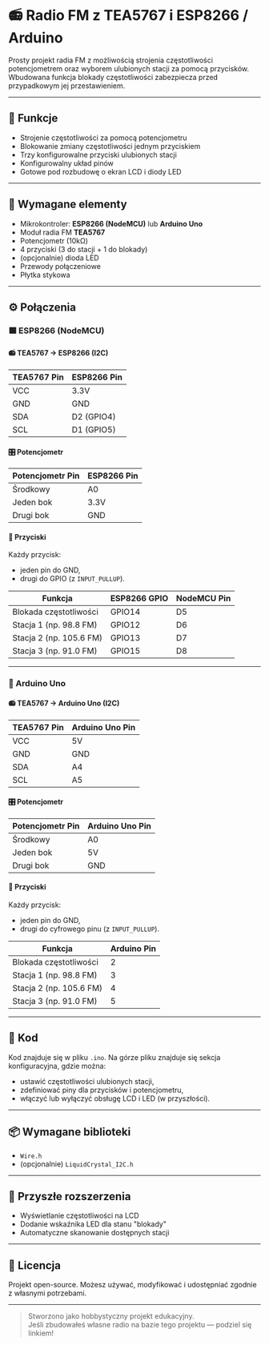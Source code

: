 # 📻 Radio FM z TEA5767 i ESP8266 / Arduino

Prosty projekt radia FM z możliwością strojenia częstotliwości potencjometrem oraz wyborem ulubionych stacji za pomocą przycisków. Wbudowana funkcja blokady częstotliwości zabezpiecza przed przypadkowym jej przestawieniem.

---

## 🔧 Funkcje

- Strojenie częstotliwości za pomocą potencjometru
- Blokowanie zmiany częstotliwości jednym przyciskiem
- Trzy konfigurowalne przyciski ulubionych stacji
- Konfigurowalny układ pinów
- Gotowe pod rozbudowę o ekran LCD i diody LED

---

## 🧰 Wymagane elementy

- Mikrokontroler: **ESP8266 (NodeMCU)** lub **Arduino Uno**
- Moduł radia FM **TEA5767**
- Potencjometr (10kΩ)
- 4 przyciski (3 do stacji + 1 do blokady)
- (opcjonalnie) dioda LED
- Przewody połączeniowe
- Płytka stykowa

---

## ⚙️ Połączenia

### 🟦 ESP8266 (NodeMCU)

#### 📻 TEA5767 → ESP8266 (I2C)

| TEA5767 Pin | ESP8266 Pin |
|-------------|-------------|
| VCC         | 3.3V        |
| GND         | GND         |
| SDA         | D2 (GPIO4)  |
| SCL         | D1 (GPIO5)  |

#### 🎛️ Potencjometr

| Potencjometr Pin | ESP8266 Pin |
|------------------|-------------|
| Środkowy         | A0          |
| Jeden bok        | 3.3V        |
| Drugi bok        | GND         |

#### 🔘 Przyciski

Każdy przycisk:
- jeden pin do GND,
- drugi do GPIO (z `INPUT_PULLUP`).

| Funkcja             | ESP8266 GPIO | NodeMCU Pin |
|---------------------|--------------|-------------|
| Blokada częstotliwości | GPIO14     | D5          |
| Stacja 1 (np. 98.8 FM) | GPIO12     | D6          |
| Stacja 2 (np. 105.6 FM)| GPIO13     | D7          |
| Stacja 3 (np. 91.0 FM) | GPIO15     | D8          |

---

### 🔴 Arduino Uno

#### 📻 TEA5767 → Arduino Uno (I2C)

| TEA5767 Pin | Arduino Uno Pin  |
|-------------|------------------|
| VCC         | 5V               |
| GND         | GND              |
| SDA         | A4               |
| SCL         | A5               |

#### 🎛️ Potencjometr

| Potencjometr Pin | Arduino Uno Pin  |
|------------------|------------------|
| Środkowy         | A0               |
| Jeden bok        | 5V               |
| Drugi bok        | GND              |

#### 🔘 Przyciski

Każdy przycisk:
- jeden pin do GND,
- drugi do cyfrowego pinu (z `INPUT_PULLUP`).

| Funkcja                | Arduino Pin |
|------------------------|-------------|
| Blokada częstotliwości | 2           |
| Stacja 1 (np. 98.8 FM) | 3           |
| Stacja 2 (np. 105.6 FM)| 4           |
| Stacja 3 (np. 91.0 FM) | 5           |

---

## 💾 Kod

Kod znajduje się w pliku `.ino`. Na górze pliku znajduje się sekcja konfiguracyjna, gdzie można:

- ustawić częstotliwości ulubionych stacji,
- zdefiniować piny dla przycisków i potencjometru,
- włączyć lub wyłączyć obsługę LCD i LED (w przyszłości).

---

## 📦 Wymagane biblioteki

- `Wire.h`
- (opcjonalnie) `LiquidCrystal_I2C.h`

---

## 🚀 Przyszłe rozszerzenia

- Wyświetlanie częstotliwości na LCD
- Dodanie wskaźnika LED dla stanu "blokady"
- Automatyczne skanowanie dostępnych stacji

---

## 📝 Licencja

Projekt open-source. Możesz używać, modyfikować i udostępniać zgodnie z własnymi potrzebami.

---

> Stworzono jako hobbystyczny projekt edukacyjny.  
> Jeśli zbudowałeś własne radio na bazie tego projektu — podziel się linkiem!
